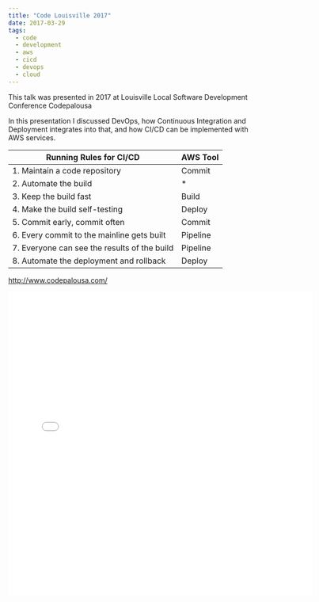 ```yaml
---
title: "Code Louisville 2017"
date: 2017-03-29
tags:
  - code
  - development
  - aws
  - cicd
  - devops
  - cloud
---
```


This talk was presented in 2017 at Louisville Local Software Development Conference Codepalousa

In this presentation I discussed DevOps, how Continuous Integration and Deployment integrates into that, 
and how CI/CD can be implemented with AWS services.


| Running Rules for CI/CD                      | AWS Tool  |
|----------------------------------------------|-----------|
| 1. Maintain a code repository                | Commit    |
| 2. Automate the build                        | *         |
| 3. Keep the build fast                       | Build     |
| 4. Make the build self-testing               | Deploy    |
| 5. Commit early, commit often                | Commit    |
| 6. Every commit to the mainline gets built   | Pipeline  |
| 7. Everyone can see the results of the build | Pipeline  |
| 8. Automate the deployment and rollback      | Deploy    |

http://www.codepalousa.com/

<embed src="/pdf/code.pdf" type="application/pdf"   width="615px" height="615px">